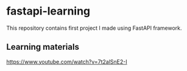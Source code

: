 # fastapi-learning
This repository contains first project I made using FastAPI framework.

## Learning materials
https://www.youtube.com/watch?v=7t2alSnE2-I
